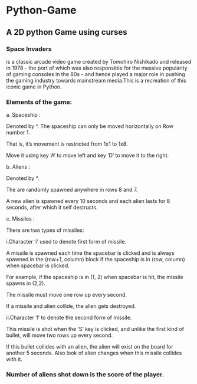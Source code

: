 # Python-Game
## A 2D python Game using curses

### Space Invaders​

is a classic arcade video game created by Tomohiro Nishikado and released in 
1978 - the port of which was also responsible for the massive popularity of gaming consoles in 
the 80s - and hence played a major role in pushing the gaming industry towards mainstream 
media.This is a recreation of this iconic game in 
Python. 
 
### Elements of the game:
 
a. Spaceship​ : 

Denoted by ^. The spaceship can only be moved horizontally on Row number 1.

That is, it’s movement is restricted from 1x1 to 1x8. 

Move it using key ‘A’ to move left and key ‘D’ to move it to the right.

b. Aliens​ :  

Denoted by *. 

The are randomly spawned anywhere in rows 8 and 7.

A new alien is spawned every 10 seconds and each alien lasts for 8 seconds, after which it self destructs. 
 
 
c. Missiles​ : 

There are two types of missiles: 

i.Character ‘i’ used to denote first form of missile. 
  
  A missile is spawned each time the spacebar is clicked and is always spawned in the (row+1, column) block if the spaceship is in (row, column) when spacebar is clicked. 
  
  For example, if the spaceship is in (1, 2) when spacebar is hit, the missile spawns in (2,2). 
  
  The missile must move one row up every second. 
  
  If a missile and alien collide, the alien gets destroyed.  


ii.Character ‘l’ to denote the second form of missile. 

This missile is shot when the ‘S’ key is clicked, and unlike the first kind of bullet, will 
move two rows up every second.

If this bullet collides with an alien, the alien will exist on the board for another 5 seconds. Also look of alien changes 
when this missile collides with it. 
 
### Number of aliens shot down is the score of the player.

